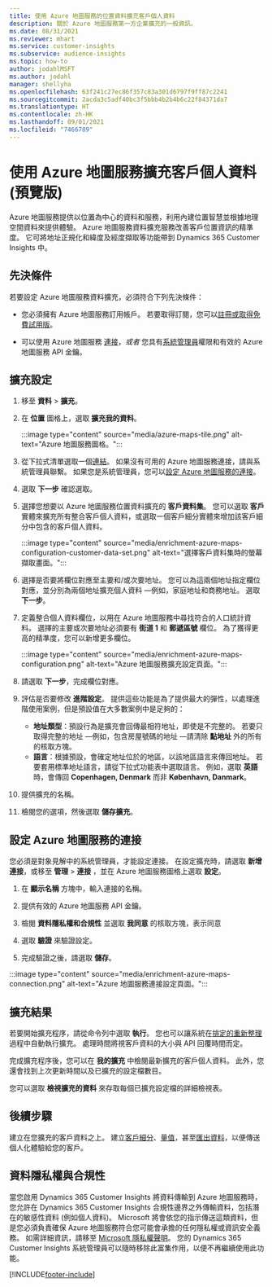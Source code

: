 ```yaml
---
title: 使用 Azure 地圖服務的位置資料擴充客戶個人資料
description: 關於 Azure 地圖服務第一方企業擴充的一般資訊。
ms.date: 08/31/2021
ms.reviewer: mhart
ms.service: customer-insights
ms.subservice: audience-insights
ms.topic: how-to
author: jodahlMSFT
ms.author: jodahl
manager: shellyha
ms.openlocfilehash: 63f241c27ec86f357c83a301d6797f9ff87c2241
ms.sourcegitcommit: 2acda3c5adf40bc3f5bbb4b2b4b6c22f84371da7
ms.translationtype: HT
ms.contentlocale: zh-HK
ms.lasthandoff: 09/01/2021
ms.locfileid: "7466789"
---
```

# <a name="enrichment-of-customer-profiles-with-azure-maps-preview"></a>使用 Azure 地圖服務擴充客戶個人資料 (預覽版)

Azure 地圖服務提供以位置為中心的資料和服務，利用內建位置智慧並根據地理空間資料來提供體驗。 Azure 地圖服務資料擴充服務改善客戶位置資訊的精準度。 它可將地址正規化和緯度及經度擷取等功能帶到 Dynamics 365 Customer Insights 中。

## <a name="prerequisites"></a>先決條件

若要設定 Azure 地圖服務資料擴充，必須符合下列先決條件：

- 您必須擁有 Azure 地圖服務訂用帳戶。 若要取得訂閱，您可以[註冊或取得免費試用版](https://azure.microsoft.com/services/azure-maps/)。

- 可以使用 Azure 地圖服務 [連接](connections.md)，*或者* 您具有[系統管理員](permissions.md#administrator)權限和有效的 Azure 地圖服務 API 金鑰。

## <a name="configure-the-enrichment"></a>擴充設定

1. 移至 **資料** > **擴充**。 

1. 在 **位置** 圖格上，選取 **擴充我的資料**。

   :::image type="content" source="media/azure-maps-tile.png" alt-text="Azure 地圖服務圖格。":::

1. 從下拉式清單選取一個[連結](connections.md)。 如果沒有可用的 Azure 地圖服務連接，請與系統管理員聯繫。 如果您是系統管理員，您可以[設定 Azure 地圖服務的連接](#configure-the-connection-for-azure-maps)。 

1. 選取 **下一步** 確認選取。

1. 選擇您想要以 Azure 地圖服務位置資料擴充的 **客戶資料集**。 您可以選取 **客戶** 實體來擴充所有整合客戶個人資料，或選取一個客戶細分實體來增加該客戶細分中包含的客戶個人資料。

    :::image type="content" source="media/enrichment-azure-maps-configuration-customer-data-set.png" alt-text="選擇客戶資料集時的螢幕擷取畫面。":::

1. 選擇是否要將欄位對應至主要和/或次要地址。 您可以為這兩個地址指定欄位對應，並分別為兩個地址擴充個人資料 &mdash;例如，家庭地址和商務地址。 選取 **下一步**。

1. 定義整合個人資料欄位，以用在 Azure 地圖服務中尋找符合的人口統計資料。 選擇的主要或次要地址必須要有 **街道 1** 和 **郵遞區號** 欄位。 為了獲得更高的精準度，您可以新增更多欄位。

   :::image type="content" source="media/enrichment-azure-maps-configuration.png" alt-text="Azure 地圖服務擴充設定頁面。":::

1. 請選取 **下一步**，完成欄位對應。

1. 評估是否要修改 **進階設定**。 提供這些功能是為了提供最大的彈性，以處理進階使用案例，但是預設值在大多數案例中是足夠的：
   - **地址類型**：預設行為是擴充會回傳最相符地址，即使是不完整的。 若要只取得完整的地址 &mdash;例如，包含房屋號碼的地址 &mdash;請清除 **點地址** 外的所有的核取方塊。 
   - **語言**：根據預設，會確定地址位於的地區，以該地區語言來傳回地址。 若要套用標準地址語言，請從下拉式功能表中選取語言。 例如，選取 **英語** 時，會傳回 **Copenhagen, Denmark** 而非 **København, Danmark**。

1. 提供擴充的名稱。

1. 檢閱您的選項，然後選取 **儲存擴充**。

## <a name="configure-the-connection-for-azure-maps"></a>設定 Azure 地圖服務的連接

您必須是對象見解中的系統管理員，才能設定連接。 在設定擴充時，請選取 **新增連接**，或移至 **管理** > **連接** ，並在 Azure 地圖服務圖格上選取 **設定**。

1. 在 **顯示名稱** 方塊中，輸入連接的名稱。

1. 提供有效的 Azure 地圖服務 API 金鑰。

1. 檢閱 **資料隱私權和合規性** 並選取 **我同意** 的核取方塊，表示同意

1. 選取 **驗證** 來驗證設定。

1. 完成驗證之後，請選取 **儲存**。

:::image type="content" source="media/enrichment-azure-maps-connection.png" alt-text="Azure 地圖服務連接設定頁面。":::

## <a name="enrichment-results"></a>擴充結果

若要開始擴充程序，請從命令列中選取 **執行**。 您也可以讓系統在[排定的重新整理](system.md#schedule-tab)過程中自動執行擴充。 處理時間將視客戶資料的大小與 API 回覆時間而定。

完成擴充程序後，您可以在 **我的擴充** 中檢閱最新擴充的客戶個人資料。 此外，您還會找到上次更新時間以及已擴充的設定檔數目。

您可以選取 **檢視擴充的資料** 來存取每個已擴充設定檔的詳細檢視表。

## <a name="next-steps"></a>後續步驟

建立在您擴充的客戶資料之上。 建立[客戶細分](segments.md)、[量值](measures.md)，甚至[匯出資料](export-destinations.md)，以便傳送個人化體驗給您的客戶。

## <a name="data-privacy-and-compliance"></a>資料隱私權與合規性

當您啟用 Dynamics 365 Customer Insights 將資料傳輸到 Azure 地圖服務時，您允許在 Dynamics 365 Customer Insights 合規性邊界之外傳輸資料，包括潛在的敏感性資料 (例如個人資料)。 Microsoft 將會依您的指示傳送這類資料，但是您必須負責確保 Azure 地圖服務符合您可能會承擔的任何隱私權或資訊安全義務。 如需詳細資訊，請移至 [Microsoft 隱私權聲明](https://go.microsoft.com/fwlink/?linkid=396732)。
您的 Dynamics 365 Customer Insights 系統管理員可以隨時移除此富集作用，以便不再繼續使用此功能。

[!INCLUDE[footer-include](../includes/footer-banner.md)]
